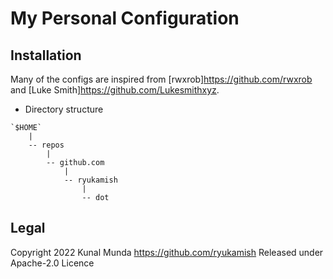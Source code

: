 # My Personal Configuration

## Installation

Many of the configs are inspired from [rwxrob]<https://github.com/rwxrob> and [Luke Smith]<https://github.com/Lukesmithxyz>.

- Directory structure

```
`$HOME`
    |
    -- repos
        |
        -- github.com
            |
            -- ryukamish
                |
                -- dot
```

## Legal

Copyright 2022 Kunal Munda <https://github.com/ryukamish>
Released under Apache-2.0 Licence
